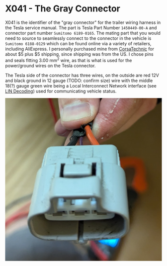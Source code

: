 # X041 - The Gray Connector

X041 is the identifier of the "gray connector" for the trailer wiring harness in the Tesla service manual. The part is Tesla Part Number `1450449-00-A` and connector part number `Sumitomo 6189-0165`. The mating part that you would need to source to seamlessly connect to the connector in the vehicle is `Sumitomo 6188-0129` which can be found online via a variety of retailers, including AliExpress. I personally purchased mine from [CorsaTechnic](https://www.corsa-technic.com/item.php?item_id=1846) for about $5 plus $5 shipping, since shipping was from the US. I chose pins and seals fitting 3.00 mm<sup>2</sup> wire, as that is what is used for the power/ground wires on the Tesla connector.

The Tesla side of the connector has three wires, on the outside are red 12V and black ground in 12 gauge (TODO: confirm size) wire with the middle 18(?) gauge green wire being a Local Interconnect Network interface (see [LIN Decoding](./LIN-Decoding.md)) used for communicating vehicle status.

![X041 connector](images/X041.png)
